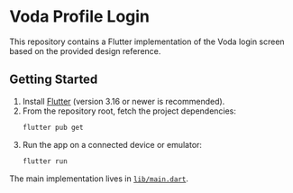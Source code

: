 # Voda Profile Login

This repository contains a Flutter implementation of the Voda login screen based on the provided design reference.

## Getting Started

1. Install [Flutter](https://docs.flutter.dev/get-started/install) (version 3.16 or newer is recommended).
2. From the repository root, fetch the project dependencies:
   ```bash
   flutter pub get
   ```
3. Run the app on a connected device or emulator:
   ```bash
   flutter run
   ```

The main implementation lives in [`lib/main.dart`](lib/main.dart).
